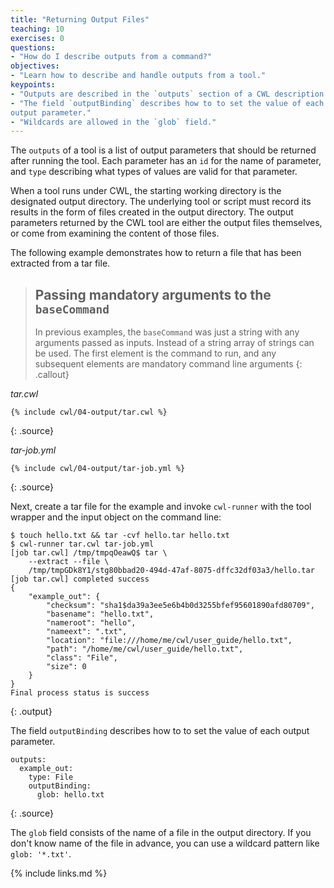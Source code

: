 ```yaml
---
title: "Returning Output Files"
teaching: 10
exercises: 0
questions:
- "How do I describe outputs from a command?"
objectives:
- "Learn how to describe and handle outputs from a tool."
keypoints:
- "Outputs are described in the `outputs` section of a CWL description."
- "The field `outputBinding` describes how to to set the value of each
output parameter."
- "Wildcards are allowed in the `glob` field."
---
```

The `outputs` of a tool is a list of output parameters that should be
returned after running the tool.  Each parameter has an `id` for the name
of parameter, and `type` describing what types of values are valid for
that parameter.

When a tool runs under CWL, the starting working directory is the
designated output directory.  The underlying tool or script must record
its results in the form of files created in the output directory.  The
output parameters returned by the CWL tool are either the output files
themselves, or come from examining the content of those files.

The following example demonstrates how to return a file that has been extracted from a tar file.

> ## Passing mandatory arguments to the `baseCommand`
>
> In previous examples, the `baseCommand` was just a string with any arguments passed as inputs.
> Instead of a string array of strings can be used.  The first element is the command to run, and
> any subsequent elements are mandatory command line arguments
{: .callout}

*tar.cwl*

~~~
{% include cwl/04-output/tar.cwl %}
~~~
{: .source}

*tar-job.yml*

~~~
{% include cwl/04-output/tar-job.yml %}
~~~
{: .source}

Next, create a tar file for the example and invoke `cwl-runner` with the tool
wrapper and the input object on the command line:

~~~
$ touch hello.txt && tar -cvf hello.tar hello.txt
$ cwl-runner tar.cwl tar-job.yml
[job tar.cwl] /tmp/tmpqOeawQ$ tar \
    --extract --file \
    /tmp/tmpGDk8Y1/stg80bbad20-494d-47af-8075-dffc32df03a3/hello.tar
[job tar.cwl] completed success
{
    "example_out": {
        "checksum": "sha1$da39a3ee5e6b4b0d3255bfef95601890afd80709",
        "basename": "hello.txt",
        "nameroot": "hello",
        "nameext": ".txt",
        "location": "file:///home/me/cwl/user_guide/hello.txt",
        "path": "/home/me/cwl/user_guide/hello.txt",
        "class": "File",
        "size": 0
    }
}
Final process status is success
~~~
{: .output}

The field `outputBinding` describes how to to set the value of each
output parameter.

~~~
outputs:
  example_out:
    type: File
    outputBinding:
      glob: hello.txt
~~~
{: .source}

The `glob` field consists of the name of a file in the output directory.
If you don't know name of the file in advance, you can use a wildcard pattern like `glob: '*.txt'`.

{% include links.md %}
